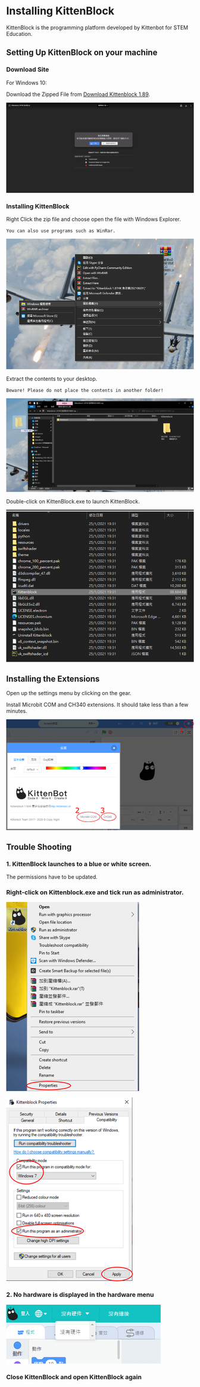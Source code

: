 # Installing KittenBlock

KittenBlock is the programming platform developed by Kittenbot for STEM Education.

## Setting Up KittenBlock on your machine

### Download Site

For Windows 10:

Download the Zipped File from [Download Kittenblock 1.89](https://bit.ly/KittenblockHK18911).

![](./images/187download.png)  

### Installing KittenBlock

Right Click the zip file and choose open the file with Windows Explorer.

    You can also use programs such as WinRar.

![](./images/green_zip_install1.png)

Extract the contents to your desktop.

    Beware! Please do not place the contents in another folder!

![](./images/green_zip_install2.png)

Double-click on KittenBlock.exe to launch KittenBlock.

![](./images/187install3.png)

## Installing the Extensions

Open up the settings menu by clicking on the gear.

Install Microbit COM and CH340 extensions. It should take less than a few minutes.

![](../functional_module/PWmodules/kbimages/an08.png)

## Trouble Shooting

### 1. KittenBlock launches to a blue or white screen.

The permissions have to be updated.

### Right-click on Kittenblock.exe and tick run as administrator.

![](../functional_module/PWmodules/kbimages/an10.png)

![](../functional_module/PWmodules/kbimages/an07.png)

### 2. No hardware is displayed in the hardware menu

![](./images/nohardware.png)

### Close KittenBlock and open KittenBlock again